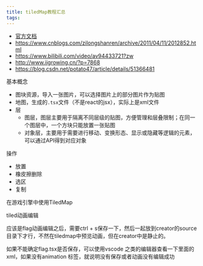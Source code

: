 ```yaml
---
title: tiledMap教程汇总
tags:
---
```


* [官方文档](https://doc.mapeditor.org/en/stable/manual/introduction/)
* https://www.cnblogs.com/zilongshanren/archive/2011/04/11/2012852.html
* https://www.bilibili.com/video/av94433721?zw
* http://www.iigrowing.cn/?p=7868
* https://blog.csdn.net/potato47/article/details/51366481

基本概念

* 图块资源，导入一张图片，可以选择图片上的部分图片作为贴图
* 地图，生成的`.tsx`文件（不是react的jsx），实际上是xml文件
* 层
    * 图层，图层主要用于隔离不同层级的贴图，方便管理和层叠限制；在同一个图层中，一个方块只能放置一张贴图
    * 对象层，主要用于需要进行移动、变换形态、显示或隐藏等逻辑的元素，可以通过API得到对应对象

操作
* 放置
* 橡皮擦删除
* 选区
* 复制

在游戏引擎中使用TiledMap

tiled动画编辑

应该是flag动画编辑之后，需要ctrl + s保存一下，然后一起放到creator的source目录下才行，不然在tiledmap中预览动画，但在creator中是静止的。

如果不能确定flag.tsx是否保存，可以使用vscode 之类的编辑器查看一下里面的xml，如果没有animation 标签，就说明没有保存或者动画没有编辑成功

